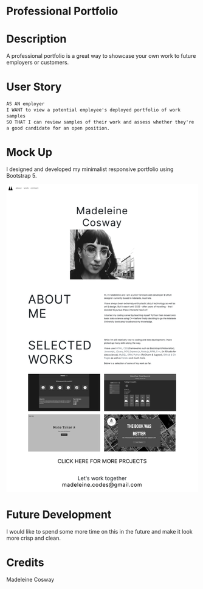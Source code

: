 # Professional Portfolio

# Description
A professional portfolio is a great way to showcase your own work to future employers or customers. 

# User Story
```
AS AN employer
I WANT to view a potential employee's deployed portfolio of work samples
SO THAT I can review samples of their work and assess whether they're a good candidate for an open position.
```

# Mock Up
I designed and developed my minimalist responsive portfolio using Bootstrap 5.

![portfolio screen capture](assets/images/screencapture-127-0-0-1-5501-index-html-2022-01-05-22_49_01.png)

# Future Development
I would like to spend some more time on this in the future and make it look more crisp and clean.

# Credits
Madeleine Cosway

